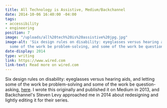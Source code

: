 ```yaml
---
title: All Technology is Assistive, Medium/Backchannel
date: 2014-10-06 16:40:00 -04:00
tags:
- accessibility
- engineering
position: 7
image: "/uploads/all%20tech%20is%20assistive%20jpg.jpg"
image-alt: 'Six design rules on disability: eyeglasses versus hearing aids, and letting
  some of the work be problem-solving, and some of the work be question-asking.'
date-display: 2014
type: writing
link: https://www.wired.com
link-text: Read more on wired.com
---
```


Six design rules on disability: eyeglasses versus hearing aids, and letting some of the work be problem-solving and some of the work be question-asking, [here](https://backchannel.com/all-technology-is-assistive-ac9f7183c8cd). I wrote this originally and published it on Medium in 2013, and Backchannel's Steven Levy approached me in 2014 about redesigning and lightly editing it for their series. 
